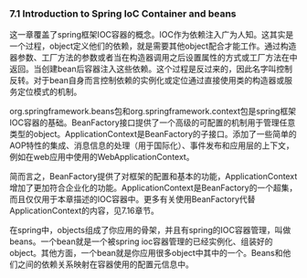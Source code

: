 ### 7.1 Introduction to Spring IoC Container and beans

这一章覆盖了spring框架IOC容器的概念。IOC作为依赖注入广为人知。这其实是一个过程，object定义他们的依赖，就是需要其他object配合才能工作。通过构造器参数、工厂方法的参数或者当在构造器调用之后设置属性的方式或工厂方法在中返回。当创建bean后容器注入这些依赖。这个过程是反过来的，因此名字叫控制反转。对于bean自身而言控制依赖的实例化或定位通过直接使用类的构造器或服务定位模式的机制。

org.springframework.beans包和org.springframework.context包是spring框架IOC容器的基础。BeanFactory接口提供了一个高级的可配置的机制用于管理任意类型的object。ApplicationContext是BeanFactory的子接口。添加了一些简单的AOP特性的集成、消息信息的处理（用于国际化）、事件发布和应用层的上下文，例如在web应用中使用的WebApplicationContext。

简而言之，BeanFactory提供了对框架的配置和基本的功能，ApplicationContext增加了更加符合企业化的功能。ApplicationContext是BeanFactory的一个超集，而且仅仅用于本章描述的IOC容器中。更多有关使用BeanFactory代替ApplicationContext的内容，见7.16章节。

在spring中，objects组成了你应用的骨架，并且有spring的IOC容器管理，叫做beans。一个bean就是一个被spring ioc容器管理的已经实例化、组装好的object。其他方面，一个bean就是你应用很多object中其中的一个。Beans和他们之间的依赖关系映射在容器使用的配置元信息中。